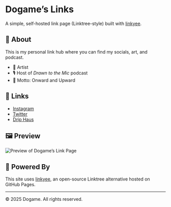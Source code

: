 # Dogame’s Links

A simple, self-hosted link page (Linktree-style) built with [linkyee](https://github.com/ZhgChgLi/linkyee).

## 🌱 About

This is my personal link hub where you can find my socials, art, and podcast.

- 🎨 Artist  
- 🎙️ Host of *Drawn to the Mic* podcast  
- 🥕 Motto: Onward and Upward  

## 🔗 Links

- [Instagram](https://www.instagram.com/Dogame__)  
- [Twitter](https://twitter.com/Dogame_)  
- [Drip Haus](https://drip.haus/dogame)  

## 🖼️ Preview

![Preview of Dogame’s Link Page](https://dogame-art.github.io/image0.jpeg)

## 🚀 Powered By

This site uses [linkyee](https://github.com/ZhgChgLi/linkyee), an open-source Linktree alternative hosted on GitHub Pages.  

---
© 2025 Dogame. All rights reserved.  
